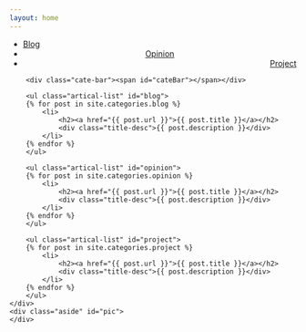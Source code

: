 ```yaml
---
layout: home
---
```


<div class="index-content blog" id="main">
    <div class="section">
        <ul class="artical-cate" id="navigate">
            <li style="text-align:left" class="on"  id="link-blog"><a href="#blog"><span>Blog</span></a></li>
            <li style="text-align:center" id="link-opinion"><a href="#opinion"><span>Opinion</span></a></li>
            <li style="text-align:right" id="link-project"><a href="#project"><span>Project</span></a></li>
        </ul>

        <div class="cate-bar"><span id="cateBar"></span></div>

        <ul class="artical-list" id="blog">
        {% for post in site.categories.blog %}
            <li>
                <h2><a href="{{ post.url }}">{{ post.title }}</a></h2>
                <div class="title-desc">{{ post.description }}</div>
            </li>
        {% endfor %}
        </ul>
		
		<ul class="artical-list" id="opinion">
        {% for post in site.categories.opinion %}
            <li>
                <h2><a href="{{ post.url }}">{{ post.title }}</a></h2>
                <div class="title-desc">{{ post.description }}</div>
            </li>
        {% endfor %}
        </ul>
		
		<ul class="artical-list" id="project">
        {% for post in site.categories.project %}
            <li>
                <h2><a href="{{ post.url }}">{{ post.title }}</a></h2>
                <div class="title-desc">{{ post.description }}</div>
            </li>
        {% endfor %}
        </ul>	
    </div>
    <div class="aside" id="pic">
    </div>
</div>
 <script type="text/javascript">
    $("#link-blog").click(function(){
	    $("#main").attr("class","index-content blog");
	    $("#link-opinion").removeClass();
		$("#link-project").removeClass();
		$("#link-blog").addClass("on");
	});
	$("#link-opinion").click(function(){
	    $("#main").attr("class","index-content opinion");
	    $("#link-blog").removeClass();
		$("#link-project").removeClass();
		$("#link-opinion").addClass("on");
	});
	$("#link-project").click(function(){
	    $("#main").attr("class","index-content project");
	    $("#link-opinion").removeClass();
		$("#link-blog").removeClass();
		$("#link-project").addClass("on");
	});
</script>
